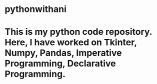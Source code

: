 # pythonwithani
# This is my python code repository. Here, I have worked on Tkinter, Numpy, Pandas, Imperative Programming, Declarative Programming.
